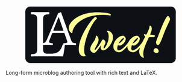 <p align="center">
  <img width="400" src="logo-readme.svg">
</p>

Long-form microblog authoring tool with rich text and LaTeX.
